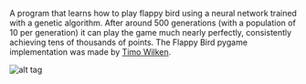 A program that learns how to play flappy bird using a neural network trained with a genetic algorithm. After around 500 generations (with a population of 10 per generation) it can play the game much nearly perfectly, consistently achieving tens of thousands of points. The Flappy Bird pygame implementation was made by [Timo Wilken](https://github.com/TimoWilken/flappy-bird-pygame). 

![alt tag](http://i.imgur.com/zFuzMyz.png)
